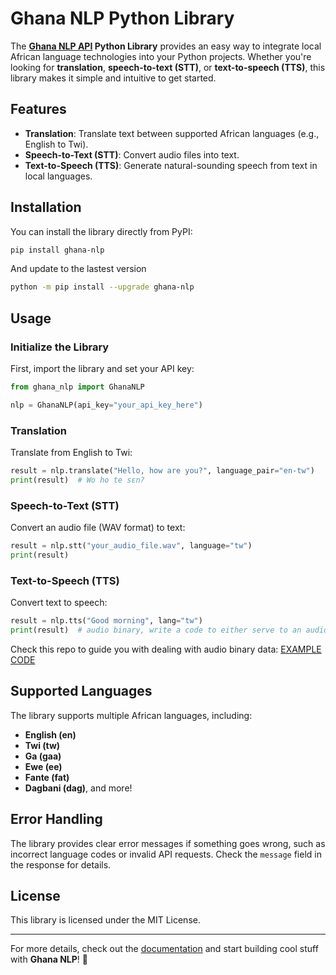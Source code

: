 # Ghana NLP Python Library 

The **[Ghana NLP API](https://translation.ghananlp.org/) Python Library** provides an easy way to integrate local African language technologies into your Python projects. Whether you're looking for **translation**, **speech-to-text (STT)**, or **text-to-speech (TTS)**, this library makes it simple and intuitive to get started.

## Features

- **Translation**: Translate text between supported African languages (e.g., English to Twi).
- **Speech-to-Text (STT)**: Convert audio files into text.
- **Text-to-Speech (TTS)**: Generate natural-sounding speech from text in local languages.

## Installation

You can install the library directly from PyPI:

```bash
pip install ghana-nlp
```
And update to the lastest version

```bash
python -m pip install --upgrade ghana-nlp
```

## Usage

### Initialize the Library

First, import the library and set your API key:

```python
from ghana_nlp import GhanaNLP

nlp = GhanaNLP(api_key="your_api_key_here")
```

### Translation 

Translate from English to Twi:

```python
result = nlp.translate("Hello, how are you?", language_pair="en-tw")
print(result)  # Wo ho te sɛn?
```

### Speech-to-Text (STT)

Convert an audio file (WAV format) to text:

```python
result = nlp.stt("your_audio_file.wav", language="tw")
print(result) 
```

### Text-to-Speech (TTS)

Convert text to speech:

```python
result = nlp.tts("Good morning", lang="tw")
print(result)  # audio binary, write a code to either serve to an audio file or play directly
```

Check this repo to guide you with dealing with audio binary data: [EXAMPLE CODE](https://github.com/PhidLarkson/ghananlp-tts-python)


## Supported Languages

The library supports multiple African languages, including:
- **English (en)**
- **Twi (tw)**
- **Ga (gaa)**
- **Ewe (ee)**
- **Fante (fat)**
- **Dagbani (dag)**, and more!

## Error Handling

The library provides clear error messages if something goes wrong, such as incorrect language codes or invalid API requests. Check the `message` field in the response for details.

## License

This library is licensed under the MIT License.

---

For more details, check out the [documentation](https://pkwolffe.hashnode.dev/ghana-nlp-python-library) and start building cool stuff with **Ghana NLP**! 🎉
